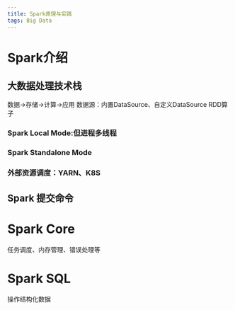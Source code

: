 ```yaml
---
title: Spark原理与实践
tags: Big Data
---
```


# Spark介绍
## 大数据处理技术栈
数据->存储->计算->应用
数据源：内置DataSource、自定义DataSource
RDD算子

### Spark Local Mode:但进程多线程
### Spark Standalone Mode

### 外部资源调度：YARN、K8S
## Spark 提交命令


# Spark Core
任务调度、内存管理、错误处理等

# Spark SQL
操作结构化数据

